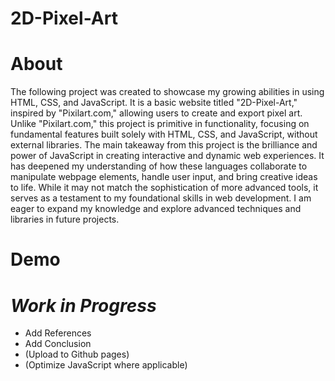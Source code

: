 # 2D-Pixel-Art
# About
The following project was created to showcase my growing abilities in using HTML, CSS, and JavaScript. It is a basic website titled "2D-Pixel-Art," inspired by "Pixilart.com," allowing users to create and export pixel art. Unlike "Pixilart.com," this project is primitive in functionality, focusing on fundamental features built solely with HTML, CSS, and JavaScript, without external libraries. 
The main takeaway from this project is the brilliance and power of JavaScript in creating interactive and dynamic web experiences. It has deepened my understanding of how these languages collaborate to manipulate webpage elements, handle user input, and bring creative ideas to life. While it may not match the sophistication of more advanced tools, it serves as a testament to my foundational skills in web development. I am eager to expand my knowledge and explore advanced techniques and libraries in future projects.
# Demo

# *Work in Progress*
- Add References
- Add Conclusion
- (Upload to Github pages)
- (Optimize JavaScript where applicable)
